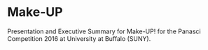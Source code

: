 # Make-UP
Presentation and Executive Summary for Make-UP! for the Panasci Competition 2016 at University at Buffalo (SUNY).
